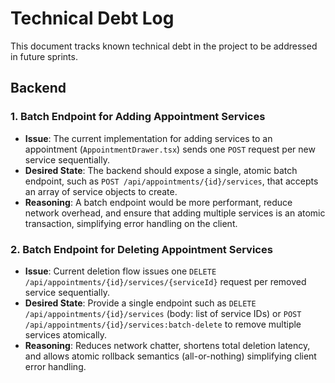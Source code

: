 # Technical Debt Log

This document tracks known technical debt in the project to be addressed in future sprints.

## Backend

### 1. Batch Endpoint for Adding Appointment Services

* **Issue**: The current implementation for adding services to an appointment (`AppointmentDrawer.tsx`) sends one `POST` request per new service sequentially.
* **Desired State**: The backend should expose a single, atomic batch endpoint, such as `POST /api/appointments/{id}/services`, that accepts an array of service objects to create.
* **Reasoning**: A batch endpoint would be more performant, reduce network overhead, and ensure that adding multiple services is an atomic transaction, simplifying error handling on the client.

### 2. Batch Endpoint for Deleting Appointment Services

* **Issue**: Current deletion flow issues one `DELETE /api/appointments/{id}/services/{serviceId}` request per removed service sequentially.
* **Desired State**: Provide a single endpoint such as `DELETE /api/appointments/{id}/services` (body: list of service IDs) or `POST /api/appointments/{id}/services:batch-delete` to remove multiple services atomically.
* **Reasoning**: Reduces network chatter, shortens total deletion latency, and allows atomic rollback semantics (all-or-nothing) simplifying client error handling.
